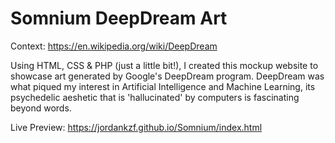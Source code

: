 # Somnium DeepDream Art

Context: https://en.wikipedia.org/wiki/DeepDream

Using HTML, CSS & PHP (just a little bit!), I created this mockup website to showcase art generated by Google's DeepDream program. DeepDream was what piqued my interest in Artificial Intelligence and Machine Learning, its psychedelic aeshetic that is 'hallucinated' by computers is fascinating beyond words.

Live Preview: https://jordankzf.github.io/Somnium/index.html
